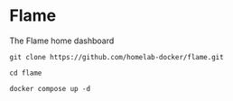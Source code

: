 # Flame
The Flame home dashboard

```
git clone https://github.com/homelab-docker/flame.git

cd flame

docker compose up -d
```
